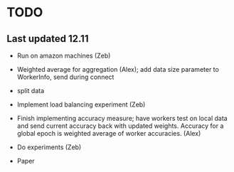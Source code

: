 # TODO

## Last updated 12.11 

- Run on amazon machines (Zeb)
- Weighted average for aggregation (Alex); add data size parameter to WorkerInfo, send during connect
- split data 
- Implement load balancing experiment (Zeb)
- Finish implementing accuracy measure; have workers test on local data and send current accuracy back with updated weights. Accuracy for a global epoch is weighted average of worker accuracies. (Alex)
- Do experiments (Zeb)

- Paper

